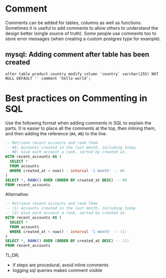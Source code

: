 # Comment

Comments can be added for tables, columns as well as functions. Sometimes it is useful to add comments to allow others to understand the design better (single source of truth). Some people use comments too to store error messages (when creating a custom postgres type for example).


## mysql: Adding comment after table has been created

```mysql
alter table product_country modify column `country` varchar(255) NOT NULL DEFAULT '' comment 'hello world';
```


# Best practices on Commenting in SQL

Use the following format when adding comments in SQL to explain the parts. It is easier to place all the comments at the top, then inlining them, and then adding the reference (`#A`, `#B`) to the line.


```sql
-- Retrieve recent accounts and rank them
-- #A: Accounts created in the last month, including today
-- #B: Give each account a rank, sorted by created at.
WITH recent_accounts AS (
  SELECT *
  FROM accounts
  WHERE created_at < now() - interval '1 month' -- #A
)
SELECT *, RANK() OVER (ORDER BY created_at DESC) -- #B
FROM recent_accounts
```

Alternative:

```sql
-- Retrieve recent accounts and rank them
-- (1) Accounts created in the last month, including today
-- (2) Give each account a rank, sorted by created at.
WITH recent_accounts AS (
  SELECT *
  FROM accounts
  WHERE created_at < now() - interval '1 month' -- (1)
)
SELECT *, RANK() OVER (ORDER BY created_at DESC) -- (2)
FROM recent_accounts
```

TL;DR;
- if steps are procedural, avoid inline comments
- logging sql queries makes comment visible
